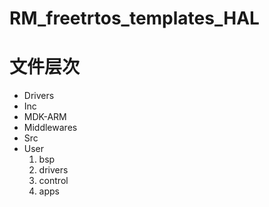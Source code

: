 # RM_freetrtos_templates_HAL
# 文件层次
- Drivers
- Inc
- MDK-ARM
- Middlewares
- Src
- User
  1. bsp
  2. drivers
  3. control
  4. apps
